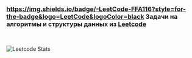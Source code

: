 ### https://img.shields.io/badge/-LeetCode-FFA116?style=for-the-badge&logo=LeetCode&logoColor=black Задачи на алгоритмы и структуры данных из [Leetcode](https://leetcode.com/u/vorobyevaad/)

<br>
  
![Leetcode Stats](https://leetcard.jacoblin.cool/vorobyevaad?ext=heatmap)
